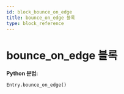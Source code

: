 ```yaml
---
id: block_bounce_on_edge
title: bounce_on_edge 블록
type: block_reference
---
```


# bounce_on_edge 블록

**Python 문법:**
```python
Entry.bounce_on_edge()
```

